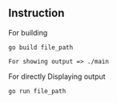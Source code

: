 ## Instruction

For building 
``` 
go build file_path

For showing output => ./main 
```

For directly Displaying output
```
go run file_path
```

 

